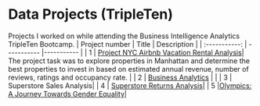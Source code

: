 # Data Projects (TripleTen)
Projects I worked on while attending the Business Intelligence Analytics TripleTen Bootcamp.
| Project number | Title | Description |
| :-----------: | ----------- |----------- |
| 1 | [Project NYC Airbnb Vacation Rental Analysis](https://github.com/tsztin0217/Data-projects-TripleTen-/tree/ab406d21dfff6c0cf66b8bf331da4cf07ac6e480/01%20Airbnb)| The project task was to explore properties in Manhattan and determine the best properties to invest in based on estimated annual revenue, number of reviews, ratings and occupancy rate. |
| 2 | [Business Analytics](https://github.com/tsztin0217/Data-projects-TripleTen-/tree/91491b527e336de859dad4e74a3b2a66ef67c066/02%20Business%20Analytics) | |
| 3 | Superstore Sales Analysis|
| 4 | [Superstore Returns Analysis](https://github.com/tsztin0217/Data-projects-TripleTen-/tree/97d57f5cc960c9be174b3883083af29172460f3e/04%20Superstore%20Returns)|
| 5 |[Olympics: A Journey Towards Gender Equality](https://github.com/tsztin0217/Data-projects-TripleTen-/tree/4ee16c440c0232465ca038a7d09c973bd7266169/05%20Olympics)|
